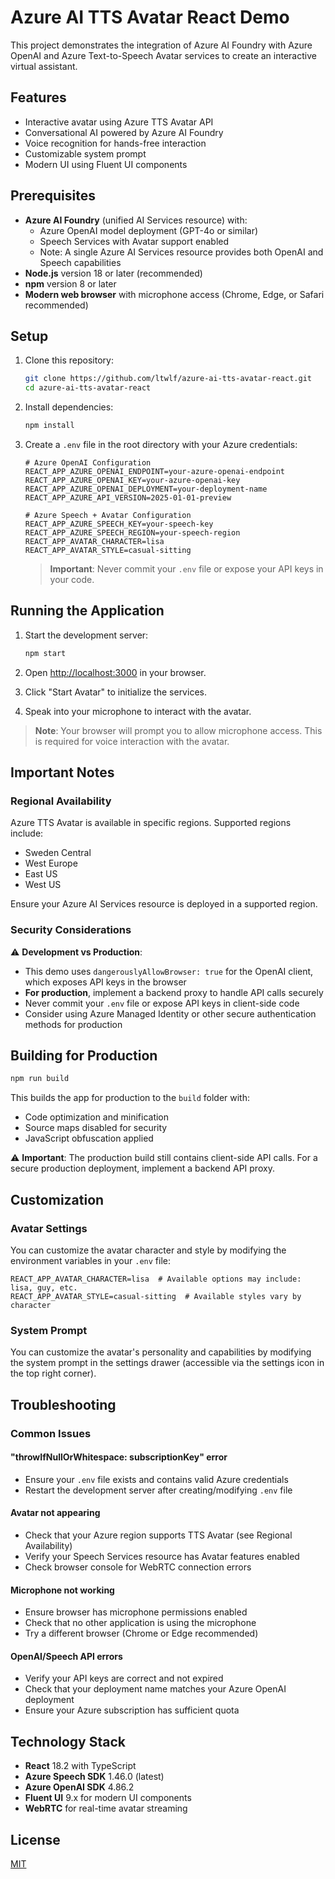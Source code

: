 # Azure AI TTS Avatar React Demo

This project demonstrates the integration of Azure AI Foundry with Azure OpenAI and Azure Text-to-Speech Avatar services to create an interactive virtual assistant.

## Features

- Interactive avatar using Azure TTS Avatar API
- Conversational AI powered by Azure AI Foundry
- Voice recognition for hands-free interaction
- Customizable system prompt
- Modern UI using Fluent UI components

## Prerequisites

- **Azure AI Foundry** (unified AI Services resource) with:
  - Azure OpenAI model deployment (GPT-4o or similar)
  - Speech Services with Avatar support enabled
  - Note: A single Azure AI Services resource provides both OpenAI and Speech capabilities
- **Node.js** version 18 or later (recommended)
- **npm** version 8 or later
- **Modern web browser** with microphone access (Chrome, Edge, or Safari recommended)

## Setup

1. Clone this repository:

   ```bash
   git clone https://github.com/ltwlf/azure-ai-tts-avatar-react.git
   cd azure-ai-tts-avatar-react
   ```

1. Install dependencies:

   ```bash
   npm install
   ```

1. Create a `.env` file in the root directory with your Azure credentials:

   ```env
   # Azure OpenAI Configuration
   REACT_APP_AZURE_OPENAI_ENDPOINT=your-azure-openai-endpoint
   REACT_APP_AZURE_OPENAI_KEY=your-azure-openai-key
   REACT_APP_AZURE_OPENAI_DEPLOYMENT=your-deployment-name
   REACT_APP_AZURE_API_VERSION=2025-01-01-preview

   # Azure Speech + Avatar Configuration
   REACT_APP_AZURE_SPEECH_KEY=your-speech-key
   REACT_APP_AZURE_SPEECH_REGION=your-speech-region
   REACT_APP_AVATAR_CHARACTER=lisa
   REACT_APP_AVATAR_STYLE=casual-sitting
   ```

   > **Important**: Never commit your `.env` file or expose your API keys in your code.

## Running the Application

1. Start the development server:

   ```bash
   npm start
   ```

1. Open [http://localhost:3000](http://localhost:3000) in your browser.

1. Click "Start Avatar" to initialize the services.

1. Speak into your microphone to interact with the avatar.

> **Note**: Your browser will prompt you to allow microphone access. This is required for voice interaction with the avatar.

## Important Notes

### Regional Availability

Azure TTS Avatar is available in specific regions. Supported regions include:

- Sweden Central
- West Europe
- East US
- West US

Ensure your Azure AI Services resource is deployed in a supported region.

### Security Considerations

⚠️ **Development vs Production**:

- This demo uses `dangerouslyAllowBrowser: true` for the OpenAI client, which exposes API keys in the browser
- **For production**, implement a backend proxy to handle API calls securely
- Never commit your `.env` file or expose API keys in client-side code
- Consider using Azure Managed Identity or other secure authentication methods for production

## Building for Production

```bash
npm run build
```

This builds the app for production to the `build` folder with:

- Code optimization and minification
- Source maps disabled for security
- JavaScript obfuscation applied

⚠️ **Important**: The production build still contains client-side API calls. For a secure production deployment, implement a backend API proxy.

## Customization

### Avatar Settings

You can customize the avatar character and style by modifying the environment variables in your `.env` file:

```env
REACT_APP_AVATAR_CHARACTER=lisa  # Available options may include: lisa, guy, etc.
REACT_APP_AVATAR_STYLE=casual-sitting  # Available styles vary by character
```

### System Prompt

You can customize the avatar's personality and capabilities by modifying the system prompt in the settings drawer (accessible via the settings icon in the top right corner).

## Troubleshooting

### Common Issues

#### "throwIfNullOrWhitespace: subscriptionKey" error

- Ensure your `.env` file exists and contains valid Azure credentials
- Restart the development server after creating/modifying `.env` file

#### Avatar not appearing

- Check that your Azure region supports TTS Avatar (see Regional Availability)
- Verify your Speech Services resource has Avatar features enabled
- Check browser console for WebRTC connection errors

#### Microphone not working

- Ensure browser has microphone permissions enabled
- Check that no other application is using the microphone
- Try a different browser (Chrome or Edge recommended)

#### OpenAI/Speech API errors

- Verify your API keys are correct and not expired
- Check that your deployment name matches your Azure OpenAI deployment
- Ensure your Azure subscription has sufficient quota

## Technology Stack

- **React** 18.2 with TypeScript
- **Azure Speech SDK** 1.46.0 (latest)
- **Azure OpenAI SDK** 4.86.2
- **Fluent UI** 9.x for modern UI components
- **WebRTC** for real-time avatar streaming

## License

[MIT](https://choosealicense.com/licenses/mit/)
